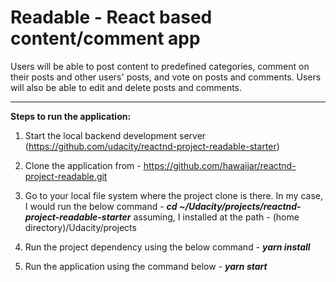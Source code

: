 Readable - React based content/comment app
=====================================

Users will be able to post content to predefined categories, comment on their posts and other users' posts, and vote on posts and comments. Users will also be able to edit and delete posts and comments.


----------

**Steps to run the application:**

 1. Start the local backend development server (https://github.com/udacity/reactnd-project-readable-starter)
 2. Clone the application from - https://github.com/hawaijar/reactnd-project-readable.git 
 3. Go to your local file system where the project clone is there. In my case, I would run the below command -
 ***cd ~/Udacity/projects/reactnd-project-readable-starter***
 assuming, I installed at the path - (home directory)/Udacity/projects
 4. Run the project dependency using the below command -
 ***yarn install***
 
 5. Run the application using the command below -
 ***yarn start***
